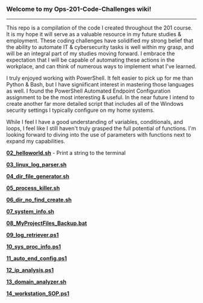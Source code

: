 ### **Welcome to my Ops-201-Code-Challenges wiki!**
---------------------------------------------------

This repo is a compilation of the code I created throughout the 201 course. It is my hope it will serve as a valuable resource in my future studies & employment. These coding challenges have solidified my strong belief that the ability to automate IT & cybersecurity tasks is well within my grasp, and will be an integral part of my studies moving forward. I embrace the expectation that I will be capable of automating these actions in the workplace, and can think of numerous ways to implement what I've learned.

I truly enjoyed working with PowerShell. It felt easier to pick up for me than Python & Bash, but I have signiificant interest in mastering those languages as well. I found the PowerShell Automated Endpoint Configuration assignment to be the most interesting & useful. In the near future I intend to create another far more detailed script that includes all of the Windows security settings I typically configure on my home systems.

While I feel I have a good understanding of variables, conditionals, and loops, I feel like I still haven't truly grasped the full potential of functions. I'm looking forward to diving into the use of parameters with functions next to expand my capabilities.

**[02_helloworld.sh](https://github.com/RobG-11/Ops201-Code-Challenges/blob/main/02_helloworld.sh)** - Print a string to the terminal

**[03_linux_log_parser.sh](https://github.com/RobG-11/Ops201-Code-Challenges/blob/main/03_linux_log_parser.sh)**

**[04_dir_file_generator.sh](https://github.com/RobG-11/Ops201-Code-Challenges/blob/main/04_dir_file_generator.sh)**

**[05_process_killer.sh](https://github.com/RobG-11/Ops201-Code-Challenges/blob/main/05_process_killer.sh)**

**[06_dir_no_find_create.sh](https://github.com/RobG-11/Ops201-Code-Challenges/blob/main/06_dir_no_find_create.sh)**

**[07_system_info.sh](https://github.com/RobG-11/Ops201-Code-Challenges/blob/main/07_system_info.sh)**

**[08_MyProjectFiles_Backup.bat](https://github.com/RobG-11/Ops201-Code-Challenges/blob/main/08_MyProjectFiles_Backup.bat)**

**[09_log_retriever.ps1](https://github.com/RobG-11/Ops201-Code-Challenges/blob/main/09_log_retriever.ps1)**

**[10_sys_proc_info.ps1](https://github.com/RobG-11/Ops201-Code-Challenges/blob/main/10_sys_proc_info.ps1)**

**[11_auto_end_config.ps1](https://github.com/RobG-11/Ops201-Code-Challenges/blob/main/11_auto_end_config.ps1)**

**[12_ip_analysis.ps1](https://github.com/RobG-11/Ops201-Code-Challenges/blob/main/12_ip_analysis.ps1)**

**[13_domain_analyzer.sh](https://github.com/RobG-11/Ops201-Code-Challenges/blob/main/13_domain_analyzer.sh)**

**[14_workstation_SOP.ps1](https://github.com/RobG-11/Ops201-Code-Challenges/blob/main/14_workstation_SOP.ps1)**



